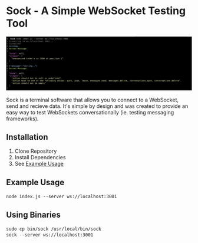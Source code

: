 # Sock - A Simple WebSocket Testing Tool
![Preview](/img/screen.png)

Sock is a terminal software that allows you to connect to a WebSocket, send and recieve data. It's simple by design and was created to provide an easy way to test WebSockets conversationally (ie. testing messaging frameworks).

## Installation
1. Clone Repository
2. Install Dependencies
3. See [Example Usage](#example-usage)

## Example Usage
```
node index.js --server ws://localhost:3001
```

## Using Binaries
```
sudo cp bin/sock /usr/local/bin/sock
sock --server ws://localhost:3001
```